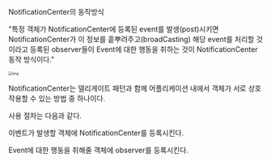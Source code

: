 NotificationCenter의 동작방식

"특정 객체가 NotificationCenter에 등록된 event를 발생(post)시키면 NotificationCenter가 이 정보를 흩뿌려주고(broadCasting) 해당 event를 처리할 것이라고 등록된 observer들이 Event에 대한 행동을 취하는 것이 NotificationCenter 동작 방식이다."



<img src="https://t1.daumcdn.net/cfile/tistory/99E985335A12E50F1F" alt="img" style="zoom:50%;" />

NotificationCenter는 델리게이트 패턴과 함께 어플리케이션 내에서 객체가 서로 상호작용할 수 있는 방법 중 하나이다. 



사용 절차는 다음과 같다.

이벤트가 발생할 객체에 NotificationCenter를 등록시킨다. 

Event에 대한 행동을 취해줄 객체에 observer를 등록시킨다. 
